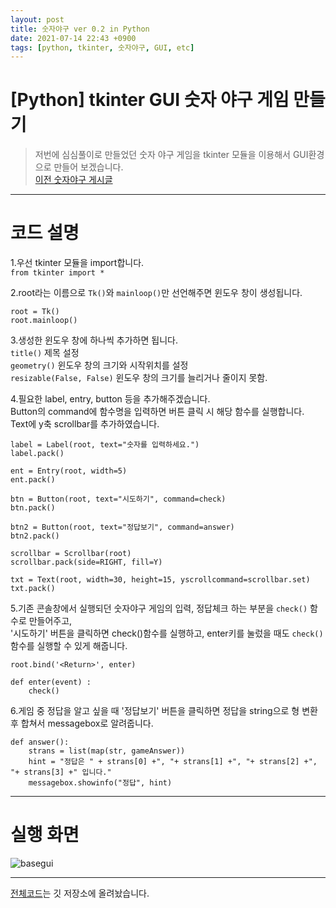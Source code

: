 ```yaml
---
layout: post
title: 숫자야구 ver 0.2 in Python
date: 2021-07-14 22:43 +0900
tags: [python, tkinter, 숫자야구, GUI, etc]
---
```


# [Python] tkinter GUI 숫자 야구 게임 만들기
>저번에 심심풀이로 만들었던 숫자 야구 게임을 tkinter 모듈을 이용해서 GUI환경으로 만들어 보겠습니다.  
[이전 숫자야구 게시글](https://mswoo.github.io/2021/07/06/baseball/)

***

# 코드 설명  
1.우선 tkinter 모듈을 import합니다.  
`from tkinter import *`


2.root라는 이름으로 `Tk()`와 `mainloop()`만 선언해주면 윈도우 창이 생성됩니다.  
```{.python}
root = Tk()
root.mainloop()
```

3.생성한 윈도우 창에 하나씩 추가하면 됩니다.  
`title()` 제목 설정  
`geometry()` 윈도우 창의 크기와 시작위치를 설정  
`resizable(False, False)` 윈도우 창의 크기를 늘리거나 줄이지 못함.


4.필요한 label, entry, button 등을 추가해주겠습니다.  
Button의 command에 함수명을 입력하면 버튼 클릭 시 해당 함수를 실행합니다.  
Text에 y축 scrollbar를 추가하였습니다.  
```{.python}
label = Label(root, text="숫자를 입력하세요.")
label.pack()

ent = Entry(root, width=5)
ent.pack()

btn = Button(root, text="시도하기", command=check)
btn.pack()

btn2 = Button(root, text="정답보기", command=answer)
btn2.pack()

scrollbar = Scrollbar(root)
scrollbar.pack(side=RIGHT, fill=Y)

txt = Text(root, width=30, height=15, yscrollcommand=scrollbar.set)
txt.pack()
```

5.기존 콘솔창에서 실행되던 숫자야구 게임의 입력, 정답체크 하는 부분을 `check()` 함수로 만들어주고,  
'시도하기' 버튼을 클릭하면 check()함수를 실행하고, enter키를 눌렀을 때도 `check()` 함수를 실행할 수 있게 해줍니다.
```{.python}
root.bind('<Return>', enter)

def enter(event) :
	check()
```

6.게임 중 정답을 알고 싶을 때 '정답보기' 버튼을 클릭하면 정답을 string으로 형 변환 후 합쳐서 messagebox로 알려줍니다.
```{.python}
def answer():
	strans = list(map(str, gameAnswer))
	hint = "정답은 " + strans[0] +", "+ strans[1] +", "+ strans[2] +", "+ strans[3] +" 입니다."
	messagebox.showinfo("정답", hint)
```

***

# 실행 화면  
![basegui](https://user-images.githubusercontent.com/23252539/125631723-37fc2460-76c3-4b93-996b-243a170d0505.JPG)

***

[전체코드](https://github.com/MsWoo/Python/blob/main/baseball/baseball_gui.py)는 깃 저장소에 올려놨습니다.